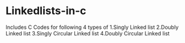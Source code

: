 # Linkedlists-in-c
Includes C Codes for following 4 types of 1.Singly Linked list 2.Doubly Linked list 3.Singly Circular Linked list 4.Doubly Circular Linked list
